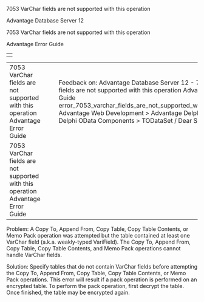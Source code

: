 7053 VarChar fields are not supported with this operation




Advantage Database Server 12  

7053 VarChar fields are not supported with this operation

Advantage Error Guide

|  |
| --- |
|  |

|  |  |  |  |  |
| --- | --- | --- | --- | --- |
| 7053 VarChar fields are not supported with this operation  Advantage Error Guide |  |  | Feedback on: Advantage Database Server 12 - 7053 VarChar fields are not supported with this operation Advantage Error Guide error\_7053\_varchar\_fields\_are\_not\_supported\_with\_this\_operation Advantage Web Development > Advantage Delphi OData Client > Delphi OData Components > TODataSet / Dear Support Staff, |  |
| 7053 VarChar fields are not supported with this operation  Advantage Error Guide |  |  |  |  |

Problem: A Copy To, Append From, Copy Table, Copy Table Contents, or Memo Pack operation was attempted but the table contained at least one VarChar field (a.k.a. weakly-typed VariField). The Copy To, Append From, Copy Table, Copy Table Contents, and Memo Pack operations cannot handle VarChar fields.

Solution: Specify tables that do not contain VarChar fields before attempting the Copy To, Append From, Copy Table, Copy Table Contents, or Memo Pack operations. This error will result if a pack operation is performed on an encrypted table. To perform the pack operation, first decrypt the table. Once finished, the table may be encrypted again.